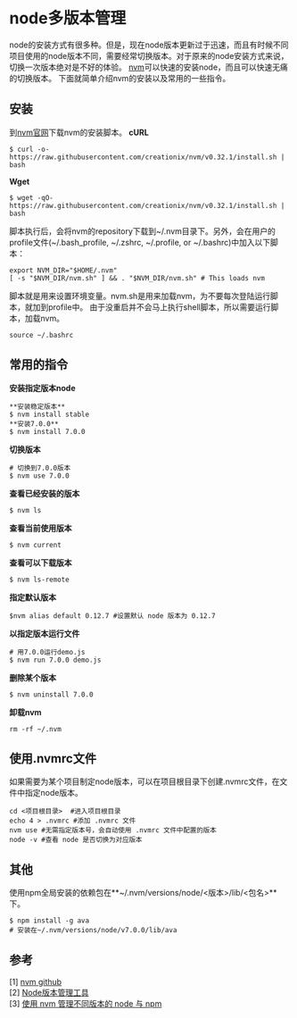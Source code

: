 # node多版本管理
node的安装方式有很多种。但是，现在node版本更新过于迅速，而且有时候不同项目使用的node版本不同，需要经常切换版本。对于原来的node安装方式来说，切换一次版本绝对是不好的体验。
[nvm](https://github.com/creationix/nvm)可以快速的安装node，而且可以快速无痛的切换版本。
下面就简单介绍nvm的安装以及常用的一些指令。

## 安装
到[nvm官网](https://github.com/creationix/nvm)下载nvm的安装脚本。
**cURL**
```
$ curl -o- https://raw.githubusercontent.com/creationix/nvm/v0.32.1/install.sh | bash
```
**Wget**
```
$ wget -qO- https://raw.githubusercontent.com/creationix/nvm/v0.32.1/install.sh | bash
```
脚本执行后，会将nvm的repository下载到~/.nvm目录下。另外，会在用户的profile文件(~/.bash_profile, ~/.zshrc, ~/.profile, or ~/.bashrc)中加入以下脚本：
```
export NVM_DIR="$HOME/.nvm"
[ -s "$NVM_DIR/nvm.sh" ] && . "$NVM_DIR/nvm.sh" # This loads nvm
```
脚本就是用来设置环境变量。nvm.sh是用来加载nvm，为不要每次登陆运行脚本，就加到profile中。
由于没重启并不会马上执行shell脚本，所以需要运行脚本，加载nvm。
```
source ~/.bashrc
```
## 常用的指令
**安装指定版本node**
```
**安装稳定版本**
$ nvm install stable
**安装7.0.0**
$ nvm install 7.0.0
```
**切换版本**
```
# 切换到7.0.0版本
$ nvm use 7.0.0
```
**查看已经安装的版本**
```
$ nvm ls
```
**查看当前使用版本**
```
$ nvm current
```
**查看可以下载版本**
```
$ nvm ls-remote
```
**指定默认版本**
```
$nvm alias default 0.12.7 #设置默认 node 版本为 0.12.7
```
**以指定版本运行文件**
```
# 用7.0.0运行demo.js
$ nvm run 7.0.0 demo.js
```
**删除某个版本**
```
$ nvm uninstall 7.0.0
```
**卸载nvm**
```
rm -rf ~/.nvm
```

## 使用.nvmrc文件
如果需要为某个项目制定node版本，可以在项目根目录下创建.nvmrc文件，在文件中指定node版本。
```
cd <项目根目录>  #进入项目根目录
echo 4 > .nvmrc #添加 .nvmrc 文件
nvm use #无需指定版本号，会自动使用 .nvmrc 文件中配置的版本
node -v #查看 node 是否切换为对应版本
```

## 其他
使用npm全局安装的依赖包在**~/.nvm/versions/node/<版本>/lib/<包名>**下。
```
$ npm install -g ava
# 安装在~/.nvm/versions/node/v7.0.0/lib/ava
```
## 参考
[1] [nvm github](https://github.com/creationix/nvm)  
[2] [Node版本管理工具](https://segmentfault.com/a/1190000007229411)    
[3] [使用 nvm 管理不同版本的 node 与 npm](http://www.cnblogs.com/kaiye/p/4937191.html)  
